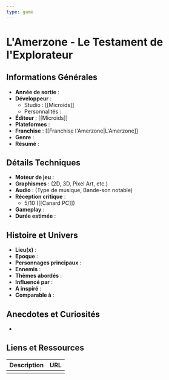 ```yaml
---
type: game
---
```


# L'Amerzone - Le Testament de l'Explorateur

## Informations Générales

- **Année de sortie** : 
- **Développeur** : 
	- Studio : [[Microids]]
	- Personnalités : 
- **Éditeur** : [[Microids]]
- **Plateformes** : 
- **Franchise** : [[Franchise l'Amerzone|L'Amerzone]]
- **Genre** :
- **Résumé** : 

## Détails Techniques
- **Moteur de jeu** : 
- **Graphismes** : (2D, 3D, Pixel Art, etc.)
- **Audio** : (Type de musique, Bande-son notable)
- **Réception critique** : 
	- 5/10 ([[Canard PC]])
- **Gameplay** :
- **Durée estimée** : 

## Histoire et Univers
- **Lieu(x)** : 
- **Epoque** : 
- **Personnages principaux** : 
- **Ennemis** :
- **Thèmes abordés** : 
- **Influencé par** :
- **A inspiré** : 
- **Comparable à** :
## Anecdotes et Curiosités
- 
## Liens et Ressources

| Description | URL |
| ----------- | --- |
|             |     |
